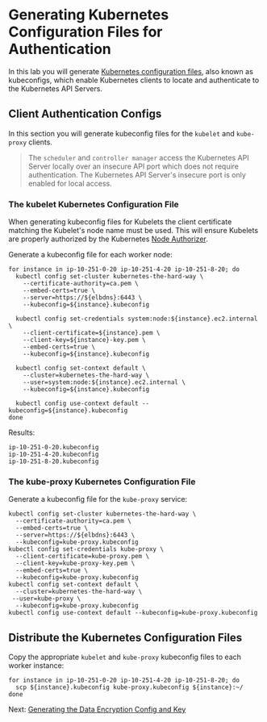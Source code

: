 # Generating Kubernetes Configuration Files for Authentication

In this lab you will generate [Kubernetes configuration files](https://kubernetes.io/docs/concepts/configuration/organize-cluster-access-kubeconfig/), also known as kubeconfigs, which enable Kubernetes clients to locate and authenticate to the Kubernetes API Servers.

## Client Authentication Configs

In this section you will generate kubeconfig files for the `kubelet` and `kube-proxy` clients.

> The `scheduler` and `controller manager` access the Kubernetes API Server locally over an insecure API port which does not require authentication. The Kubernetes API Server's insecure port is only enabled for local access.

### The kubelet Kubernetes Configuration File

When generating kubeconfig files for Kubelets the client certificate matching the Kubelet's node name must be used. This will ensure Kubelets are properly authorized by the Kubernetes [Node Authorizer](https://kubernetes.io/docs/admin/authorization/node/).

Generate a kubeconfig file for each worker node:

```
for instance in ip-10-251-0-20 ip-10-251-4-20 ip-10-251-8-20; do
  kubectl config set-cluster kubernetes-the-hard-way \
    --certificate-authority=ca.pem \
    --embed-certs=true \
    --server=https://${elbdns}:6443 \
    --kubeconfig=${instance}.kubeconfig

  kubectl config set-credentials system:node:${instance}.ec2.internal \
    --client-certificate=${instance}.pem \
    --client-key=${instance}-key.pem \
    --embed-certs=true \
    --kubeconfig=${instance}.kubeconfig

  kubectl config set-context default \
    --cluster=kubernetes-the-hard-way \
    --user=system:node:${instance}.ec2.internal \
    --kubeconfig=${instance}.kubeconfig

  kubectl config use-context default --kubeconfig=${instance}.kubeconfig
done
```

Results:

```
ip-10-251-0-20.kubeconfig
ip-10-251-4-20.kubeconfig
ip-10-251-8-20.kubeconfig
```

### The kube-proxy Kubernetes Configuration File

Generate a kubeconfig file for the `kube-proxy` service:

```
kubectl config set-cluster kubernetes-the-hard-way \
  --certificate-authority=ca.pem \
  --embed-certs=true \
  --server=https://${elbdns}:6443 \
  --kubeconfig=kube-proxy.kubeconfig
kubectl config set-credentials kube-proxy \
  --client-certificate=kube-proxy.pem \
  --client-key=kube-proxy-key.pem \
  --embed-certs=true \
  --kubeconfig=kube-proxy.kubeconfig
kubectl config set-context default \
  --cluster=kubernetes-the-hard-way \
 --user=kube-proxy \
  --kubeconfig=kube-proxy.kubeconfig
kubectl config use-context default --kubeconfig=kube-proxy.kubeconfig
```

## Distribute the Kubernetes Configuration Files

Copy the appropriate `kubelet` and `kube-proxy` kubeconfig files to each worker instance:

```
for instance in ip-10-251-0-20 ip-10-251-4-20 ip-10-251-8-20; do
  scp ${instance}.kubeconfig kube-proxy.kubeconfig ${instance}:~/
done
```

Next: [Generating the Data Encryption Config and Key](06-data-encryption-keys.md)
